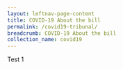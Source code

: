```yaml
---
layout: leftnav-page-content
title: COVID-19 About the bill
permalink: /covid19-tribunal/
breadcrumb: COVID-19 About the bill
collection_name: covid19
---
```

Test 1

